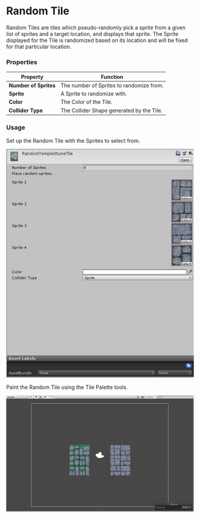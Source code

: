 # Random Tile

Random Tiles are tiles which pseudo-randomly pick a sprite from a given list of sprites and a target location, and displays that sprite. The Sprite displayed for the Tile is randomized based on its location and will be fixed for that particular location.

### Properties

| Property              | Function                                  |
| --------------------- | ----------------------------------------- |
| __Number of Sprites__ | The number of Sprites to randomize from.  |
| __Sprite__            | A Sprite to randomize with.               |
| __Color__             | The Color of the Tile.                    |
| __Collider Type__     | The Collider Shape generated by the Tile. |

### Usage

Set up the Random Tile with the Sprites to select from.

![Random Tile Editor](images/RandomTileEditor.png)

Paint the Random Tile using the Tile Palette tools.

![Scene View with Random Tile](images/RandomTile.png)